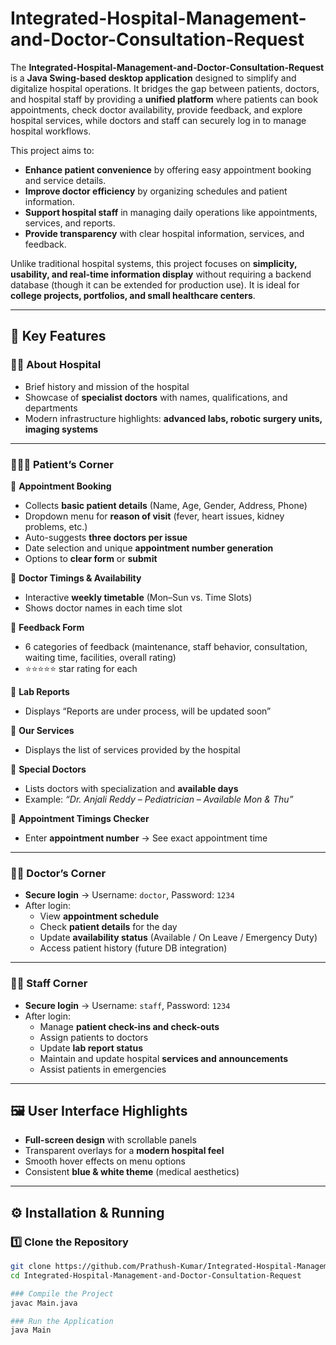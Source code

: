 # Integrated-Hospital-Management-and-Doctor-Consultation-Request

The **Integrated-Hospital-Management-and-Doctor-Consultation-Request** is a **Java Swing-based desktop application** designed to simplify and digitalize hospital operations. It bridges the gap between patients, doctors, and hospital staff by providing a **unified platform** where patients can book appointments, check doctor availability, provide feedback, and explore hospital services, while doctors and staff can securely log in to manage hospital workflows.  

This project aims to:  
- **Enhance patient convenience** by offering easy appointment booking and service details.  
- **Improve doctor efficiency** by organizing schedules and patient information.  
- **Support hospital staff** in managing daily operations like appointments, services, and reports.  
- **Provide transparency** with clear hospital information, services, and feedback.  

Unlike traditional hospital systems, this project focuses on **simplicity, usability, and real-time information display** without requiring a backend database (though it can be extended for production use). It is ideal for **college projects, portfolios, and small healthcare centers**.  

---

## 🌟 Key Features  

### 🧑‍⚕️ About Hospital  
- Brief history and mission of the hospital  
- Showcase of **specialist doctors** with names, qualifications, and departments  
- Modern infrastructure highlights: **advanced labs, robotic surgery units, imaging systems**  

---

### 👨‍👩‍👧 Patient’s Corner  
🔹 **Appointment Booking**  
- Collects **basic patient details** (Name, Age, Gender, Address, Phone)  
- Dropdown menu for **reason of visit** (fever, heart issues, kidney problems, etc.)  
- Auto-suggests **three doctors per issue**  
- Date selection and unique **appointment number generation**  
- Options to **clear form** or **submit**  

🔹 **Doctor Timings & Availability**  
- Interactive **weekly timetable** (Mon–Sun vs. Time Slots)  
- Shows doctor names in each time slot  

🔹 **Feedback Form**  
- 6 categories of feedback (maintenance, staff behavior, consultation, waiting time, facilities, overall rating)  
- ⭐⭐⭐⭐⭐ star rating for each  

🔹 **Lab Reports**  
- Displays “Reports are under process, will be updated soon”  

🔹 **Our Services**  
- Displays the list of services provided by the hospital  

🔹 **Special Doctors**  
- Lists doctors with specialization and **available days**  
- Example: *“Dr. Anjali Reddy – Pediatrician – Available Mon & Thu”*  

🔹 **Appointment Timings Checker**  
- Enter **appointment number** → See exact appointment time  

---

### 🧑‍⚕️ Doctor’s Corner  
- **Secure login** → Username: `doctor`, Password: `1234`  
- After login:  
  - View **appointment schedule**  
  - Check **patient details** for the day  
  - Update **availability status** (Available / On Leave / Emergency Duty)  
  - Access patient history (future DB integration)  

---

### 🧑‍💼 Staff Corner  
- **Secure login** → Username: `staff`, Password: `1234`  
- After login:  
  - Manage **patient check-ins and check-outs**  
  - Assign patients to doctors  
  - Update **lab report status**  
  - Maintain and update hospital **services and announcements**  
  - Assist patients in emergencies  

---

## 🖼️ User Interface Highlights  
- **Full-screen design** with scrollable panels  
- Transparent overlays for a **modern hospital feel**  
- Smooth hover effects on menu options  
- Consistent **blue & white theme** (medical aesthetics)  

---

## ⚙️ Installation & Running  

### 1️⃣ Clone the Repository  
```bash
git clone https://github.com/Prathush-Kumar/Integrated-Hospital-Management-and-Doctor-Consultation-Request.git
cd Integrated-Hospital-Management-and-Doctor-Consultation-Request 

### Compile the Project
javac Main.java

### Run the Application
java Main
